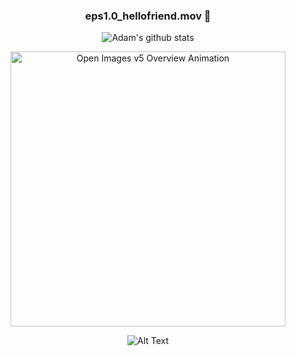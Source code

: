 <div align="center">
  
### eps1.0_hellofriend.mov 👋

![Adam's github stats](https://github-readme-stats.vercel.app/api?username=dezow&&hide=contribs&count_private=true&show_icons=true&theme=onedark)

<a href="https://lh3.googleusercontent.com/proxy/9d4qKxJUaHI4FSEfjJgvEYRRGT8KDDqOIPsxQCg8Pu7_QbPmE9aIOr6KP_PXmE_UdPkpODbfhFUru114H2peN1kBnKW35a4UgCIJ6oj4iMo"><img alt="Open Images v5 Overview Animation" src="https://lh3.googleusercontent.com/proxy/9d4qKxJUaHI4FSEfjJgvEYRRGT8KDDqOIPsxQCg8Pu7_QbPmE9aIOr6KP_PXmE_UdPkpODbfhFUru114H2peN1kBnKW35a4UgCIJ6oj4iMo" width="440px" /></a>

![Alt Text](https://lh3.googleusercontent.com/proxy/9d4qKxJUaHI4FSEfjJgvEYRRGT8KDDqOIPsxQCg8Pu7_QbPmE9aIOr6KP_PXmE_UdPkpODbfhFUru114H2peN1kBnKW35a4UgCIJ6oj4iMo)

</div>


<!--

[![Adam's top Langs](https://github-readme-stats.vercel.app/api/top-langs/?username=dezow&layout=compact)](https://github.com/anuraghazra/github-readme-stats)


**dezow/dezow** is a ✨ _special_ ✨ repository because its `README.md` (this file) appears on your GitHub profile.

Here are some ideas to get you started:

- 🔭 I’m currently working on ...
- 🌱 I’m currently learning ...
- 👯 I’m looking to collaborate on ...
- 🤔 I’m looking for help with ...
- 💬 Ask me about ...
- 📫 How to reach me: ...
- 😄 Pronouns: ...
- ⚡ Fun fact: ...
-->

